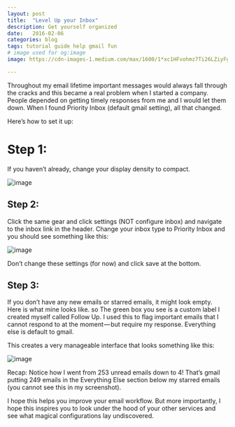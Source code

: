 ```yaml
---
layout: post
title:  "Level Up your Inbox"
description: Get yourself organized
date:   2016-02-06
categories: blog
tags: tutorial guide help gmail fun
# image used for og:image
image: https://cdn-images-1.medium.com/max/1600/1*xc1HFvohmz7Ti26LZiyFgg.png)

---
```



Throughout my email lifetime important messages would always fall through the cracks and this became a real problem when I started a company. People depended on getting timely responses from me and I would let them down. When I found Priority Inbox (default gmail setting), all that changed.

Here’s how to set it up:

# Step 1:
If you haven’t already, change your display density to compact.

![image](https://cdn-images-1.medium.com/max/1600/1*ggJEjE-olGDZZamxxN7tFg.jpeg)


## Step 2:
Click the same gear and click settings (NOT configure inbox) and navigate to the inbox link in the header. Change your inbox type to Priority Inbox and you should see something like this:

![image](https://cdn-images-1.medium.com/max/1600/1*xc1HFvohmz7Ti26LZiyFgg.png)

Don’t change these settings (for now) and click save at the bottom.

## Step 3:
If you don’t have any new emails or starred emails, it might look empty. Here is what mine looks like. so The green box you see is a custom label I created myself called Follow Up. I used this to flag important emails that I cannot respond to at the moment — but require my response. Everything else is default to gmail.

This creates a very manageable interface that looks something like this:

![image](https://cdn-images-1.medium.com/max/1600/1*U30mDSdJudjctDktBjHLag.png)

Recap:
Notice how I went from 253 unread emails down to 4! That’s gmail putting 249 emails in the Everything Else section below my starred emails (you cannot see this in my screenshot).

I hope this helps you improve your email workflow. But more importantly, I hope this inspires you to look under the hood of your other services and see what magical configurations lay undiscovered.